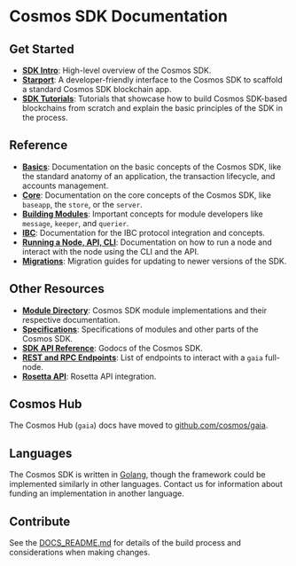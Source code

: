 <!--
layout: homepage
title: Cosmos SDK Documentation
description: Cosmos SDK is the world’s most popular framework for building application-specific blockchains.
sections:
  - title: Introduction
    desc: High-level overview of the Cosmos SDK.
    url: /intro/overview.html
    icon: introduction
  - title: Basics
    desc: Anatomy of a blockchain, transaction lifecycle, accounts and more.
    icon: basics
    url: /basics/app-anatomy.html
  - title: Core Concepts
    desc: Read about the core concepts like `baseapp`, the store, or the server.
    icon: core
    url: /core/baseapp.html
  - title: Building Modules
    desc: Discover how to build modules for the Cosmos SDK.
    icon: modules
    url: /building-modules/intro.html
  - title: Running a Node
    desc: Running and interacting with nodes using the CLI and API.
    icon: interfaces
    url: /run-node/
  - title: Modules
    desc: Explore existing modules to build your application with.
    icon: specifications
    url: /modules/
stack:
  - title: Cosmos Hub
    desc: The first of thousands of interconnected blockchains on the Cosmos Network.
    color: "#BA3FD9"
    label: hub
    url: http://hub.cosmos.network
  - title: Tendermint Core
    desc: The leading BFT engine for building blockchains, powering Cosmos SDK.
    color: "#00BB00"
    label: core
    url: http://docs.tendermint.com
footer:
  newsletter: false
aside: false
-->

# Cosmos SDK Documentation

## Get Started

- **[SDK Intro](./intro/overview.md)**: High-level overview of the Cosmos SDK.
- **[Starport](https://docs.starport.network/)**: A developer-friendly interface to the Cosmos SDK to scaffold a standard Cosmos SDK blockchain app.
- **[SDK Tutorials](https://tutorials.cosmos.network/)**: Tutorials that showcase how to build Cosmos SDK-based blockchains from scratch and explain the basic principles of the SDK in the process.

## Reference

- **[Basics](./basics/)**: Documentation on the basic concepts of the Cosmos SDK, like the standard anatomy of an application, the transaction lifecycle, and accounts management.
- **[Core](./core/)**: Documentation on the core concepts of the Cosmos SDK, like `baseapp`, the `store`, or the `server`.
- **[Building Modules](./building-modules/)**: Important concepts for module developers like `message`, `keeper`, and `querier`.
- **[IBC](./ibc/)**: Documentation for the IBC protocol integration and concepts.
- **[Running a Node, API, CLI](./run-node/)**: Documentation on how to run a node and interact with the node using the CLI and the API.
- **[Migrations](./migrations/)**: Migration guides for updating to newer versions of the SDK.

## Other Resources

- **[Module Directory](../x/)**: Cosmos SDK module implementations and their respective documentation.
- **[Specifications](./spec/)**: Specifications of modules and other parts of the Cosmos SDK.
- **[SDK API Reference](https://godoc.org/github.com/cosmos/cosmos-sdk)**: Godocs of the Cosmos SDK.
- **[REST and RPC Endpoints](https://cosmos.network/rpc/)**: List of endpoints to interact with a `gaia` full-node.
- **[Rosetta API](./run-node/rosetta.md)**: Rosetta API integration.

## Cosmos Hub

The Cosmos Hub (`gaia`) docs have moved to [github.com/cosmos/gaia](https://github.com/cosmos/gaia/tree/master/docs).

## Languages

The Cosmos SDK is written in [Golang](https://golang.org/), though the framework could be implemented similarly in other languages. Contact us for information about funding an implementation in another language.

## Contribute

See the [DOCS_README.md](https://github.com/cosmos/cosmos-sdk/blob/master/docs/DOCS_README.md) for details of the build process and considerations when making changes.
